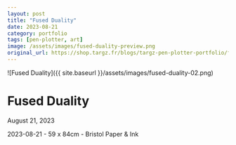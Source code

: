 ```yaml
---
layout: post
title: "Fused Duality"
date: 2023-08-21
category: portfolio
tags: [pen-plotter, art]
image: /assets/images/fused-duality-preview.png
original_url: https://shop.targz.fr/blogs/targz-pen-plotter-portfolio/fused-duality
---
```


![Fused Duality]({{ site.baseurl }}/assets/images/fused-duality-02.png)

# Fused Duality
August 21, 2023

2023-08-21 - 59 x 84cm - Bristol Paper & Ink